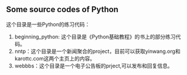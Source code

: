 ## Some source codes of Python ##

这个目录是一些Python的练习代码：

1. beginning_python: 这个目录是《Python基础教程》的书上的部分练习代码。
2. nntp：这个目录是一个新闻聚合的project，目前可以获取yinwang.org和karottc.com这两个主页上的内容。
3. webbbs：这个目录是一个电子公告板的prject,可以发布和回复信息。